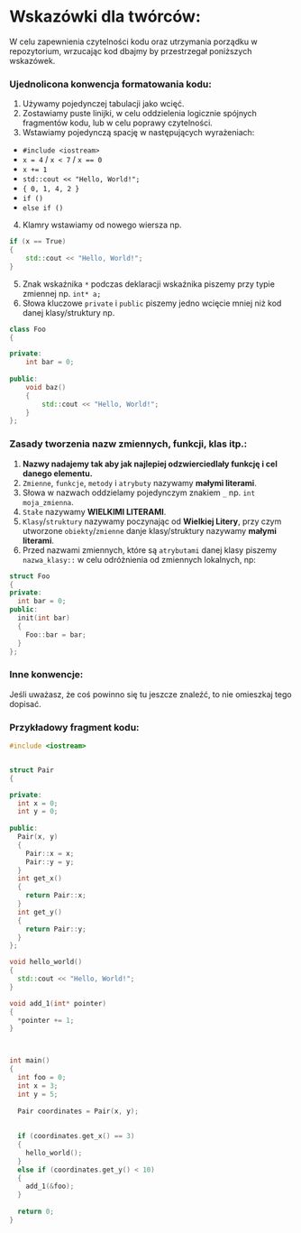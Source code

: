 # Wskazówki dla twórców:
W celu zapewnienia czytelności kodu oraz utrzymania porządku w repozytorium, wrzucając kod dbajmy by przestrzegał poniższych wskazówek.

### Ujednolicona konwencja formatowania kodu:
1. Używamy pojedynczej tabulacji jako wcięć.
2. Zostawiamy puste linijki, w celu oddzielenia logicznie spójnych fragmentów kodu, lub w celu poprawy czytelności.
3. Wstawiamy pojedynczą spację w następujących wyrażeniach:
  - `#include <iostream>`
  - `x = 4` / `x < 7` / `x == 0`
  - `x += 1`
  - `std::cout << "Hello, World!";`
  - `{ 0, 1, 4, 2 }`
  - `if ()`
  - `else if ()`
4. Klamry wstawiamy od nowego wiersza np.
  ```c++
  if (x == True)
  {
      std::cout << "Hello, World!";
  }
  ```
5. Znak wskaźnika `*` podczas deklaracji wskaźnika piszemy przy typie zmiennej np. `int* a;`
6. Słowa kluczowe `private` i `public` piszemy jedno wcięcie mniej niż kod danej klasy/struktury np.
  ```c++
  class Foo
  {
  
  private:
      int bar = 0;
      
  public:
      void baz()
      {
          std::cout << "Hello, World!";
      }
  };
  ```
### Zasady tworzenia nazw zmiennych, funkcji, klas itp.:
1. **Nazwy nadajemy tak aby jak najlepiej odzwierciedlały funkcję i cel danego elementu.**
2. `Zmienne`, `funkcje`, `metody` i `atrybuty` nazywamy **małymi literami**.
3. Słowa w nazwach oddzielamy pojedynczym znakiem `_` np. `int moja_zmienna`.
4. `Stałe` nazywamy **WIELKIMI LITERAMI**.
5. `Klasy`/`struktury` nazywamy poczynając od **Wielkiej Litery**, przy czym utworzone `obiekty`/`zmienne` danje klasy/struktury nazywamy **małymi literami**.
6. Przed nazwami zmiennych, które są `atrybutami` danej klasy piszemy `nazwa_klasy::` w celu odróżnienia od zmiennych lokalnych, np:
  ```c++
  struct Foo
  {
  private:
    int bar = 0;
  public:
    init(int bar)
    {
      Foo::bar = bar;
    }
  };
  ```
### Inne konwencje:
Jeśli uważasz, że coś powinno się tu jeszcze znaleźć, to nie omieszkaj tego dopisać.
### Przykładowy fragment kodu:
```c++
#include <iostream>


struct Pair
{

private:
  int x = 0;
  int y = 0;
  
public:
  Pair(x, y)
  {
    Pair::x = x;
    Pair::y = y;
  }
  int get_x()
  {
    return Pair::x;
  }
  int get_y()
  {
    return Pair::y;
  }
};

void hello_world()
{
  std::cout << "Hello, World!";
}

void add_1(int* pointer)
{
  *pointer += 1;
}



int main()
{
  int foo = 0;
  int x = 3;
  int y = 5;
  
  Pair coordinates = Pair(x, y);
  
  
  if (coordinates.get_x() == 3)
  {
    hello_world();
  }
  else if (coordinates.get_y() < 10)
  {
    add_1(&foo);
  }
  
  return 0;
}
```
